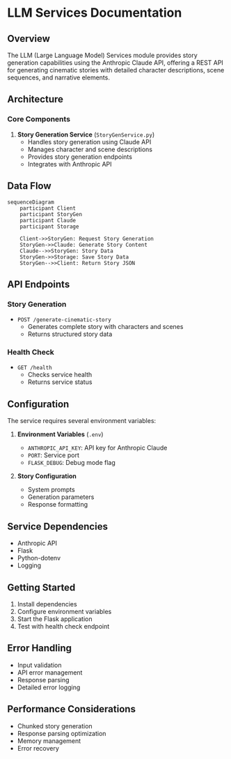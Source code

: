 # LLM Services Documentation

## Overview
The LLM (Large Language Model) Services module provides story generation capabilities using the Anthropic Claude API, offering a REST API for generating cinematic stories with detailed character descriptions, scene sequences, and narrative elements.

## Architecture

### Core Components
1. **Story Generation Service** (`StoryGenService.py`)
   - Handles story generation using Claude API
   - Manages character and scene descriptions
   - Provides story generation endpoints
   - Integrates with Anthropic API

## Data Flow
```mermaid
sequenceDiagram
    participant Client
    participant StoryGen
    participant Claude
    participant Storage

    Client->>StoryGen: Request Story Generation
    StoryGen->>Claude: Generate Story Content
    Claude-->>StoryGen: Story Data
    StoryGen->>Storage: Save Story Data
    StoryGen-->>Client: Return Story JSON
```

## API Endpoints

### Story Generation
- `POST /generate-cinematic-story`
  - Generates complete story with characters and scenes
  - Returns structured story data

### Health Check
- `GET /health`
  - Checks service health
  - Returns service status

## Configuration
The service requires several environment variables:

1. **Environment Variables** (`.env`)
   - `ANTHROPIC_API_KEY`: API key for Anthropic Claude
   - `PORT`: Service port
   - `FLASK_DEBUG`: Debug mode flag

2. **Story Configuration**
   - System prompts
   - Generation parameters
   - Response formatting

## Service Dependencies
- Anthropic API
- Flask
- Python-dotenv
- Logging

## Getting Started
1. Install dependencies
2. Configure environment variables
3. Start the Flask application
4. Test with health check endpoint

## Error Handling
- Input validation
- API error management
- Response parsing
- Detailed error logging

## Performance Considerations
- Chunked story generation
- Response parsing optimization
- Memory management
- Error recovery 
